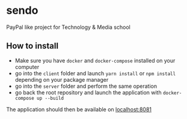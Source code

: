 # sendo
PayPal like project for Technology &amp; Media school

## How to install

- Make sure you have `docker` and `docker-compose` installed on your computer
- go into the `client` folder and launch `yarn install` or `npm install` depending on your package manager
- go into the `server` folder and perform the same operation
- go back the root repository and launch the application with `docker-compose up --build`


The application should then be available on [localhost:8081](http://localhost:8081)
